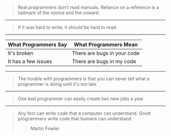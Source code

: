 > Real programmers don't read manuals. Reliance on a reference is a hallmark of the novice and the coward.

---

> If it was hard to write, it should be hard to read.

---

What Programmers Say |	What Programmers Mean
--- | ---
It's broken	| There are bugs in your code
It has a few issues	| There are bugs in my code

---

> The trouble with programmers is that you can never tell what a programmer is doing until it's too late.

---

> One bad programmer can easily create two new jobs a year.

---

> Any fool can write code that a computer can understand. Good programmers write code that humans can understand.
>> Martin Fowler
